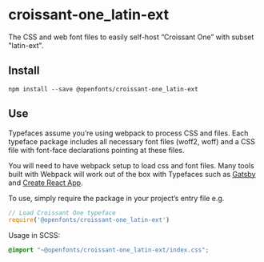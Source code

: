 
# croissant-one_latin-ext

The CSS and web font files to easily self-host “Croissant One” with subset "latin-ext".

## Install

`npm install --save @openfonts/croissant-one_latin-ext`

## Use

Typefaces assume you’re using webpack to process CSS and files. Each typeface
package includes all necessary font files (woff2, woff) and a CSS file with
font-face declarations pointing at these files.

You will need to have webpack setup to load css and font files. Many tools built
with Webpack will work out of the box with Typefaces such as [Gatsby](https://github.com/gatsbyjs/gatsby)
and [Create React App](https://github.com/facebookincubator/create-react-app).

To use, simply require the package in your project’s entry file e.g.

```javascript
// Load Croissant One typeface
require('@openfonts/croissant-one_latin-ext')
```

Usage in SCSS:
```scss
@import "~@openfonts/croissant-one_latin-ext/index.css";
```
